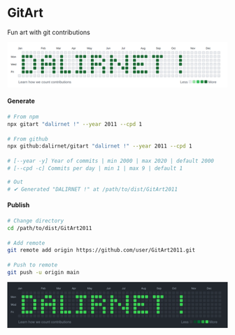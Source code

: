# GitArt

Fun art with git contributions

![](demo/light.png)

#### Generate

```bash
# From npm
npx gitart "dalirnet !" --year 2011 --cpd 1

# From github
npx github:dalirnet/gitart "dalirnet !" --year 2011 --cpd 1

# [--year -y] Year of commits | min 2000 | max 2020 | default 2000
# [--cpd -c] Commits per day | min 1 | max 9 | default 1
```

```bash
# Out
# ✔ Generated "DALIRNET !" at /path/to/dist/GitArt2011
```

#### Publish

```bash
# Change directory
cd /path/to/dist/GitArt2011

# Add remote
git remote add origin https://github.com/user/GitArt2011.git

# Push to remote
git push -u origin main
```

![](demo/dark.png)
